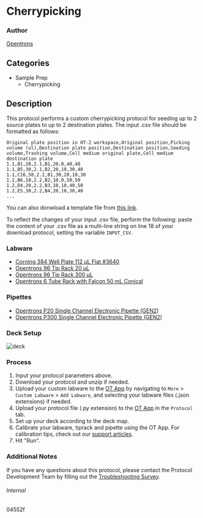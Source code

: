 # Cherrypicking


### Author
[Opentrons](https://opentrons.com/)


## Categories
* Sample Prep
	* Cherrypicking


## Description
This protocol performs a custom cherrypicking protocol for seeding up to 2 source plates to up to 2 destination plates. The input .csv file should be formatted as follows:

```
Original plate position in OT-2 workspace,Original position,Picking volume (ul),Destination plate position,Destination position,Seeding volume,Trashing volume,Cell medium original plate,Cell medium destination plate
1.1,B1,20,2.1,B1,20,0,40,40
1.1,B5,30,2.1,B2,20,10,30,40
1.1,C16,50,2.2,B1,30,20,10,30
1.2,B6,10,2.2,B2,10,0,50,50
1.2,D4,20,2.2,B3,10,10,40,50
1.2,E5,30,2.2,B4,20,10,30,40
...
```

You can also donwload a template file from [this link](https://opentrons-protocol-library-website.s3.amazonaws.com/custom-README-images/04552f/ex.csv).

To reflect the changes of your input .csv file, perform the following: paste the content of your .csv file as a multi-line string on line 18 of your download protocol, setting the variable `INPUT_CSV`.

### Labware
* [Corning 384 Well Plate 112 µL Flat #3640](https://ecatalog.corning.com/life-sciences/b2c/US/en/Microplates/Assay-Microplates/384-Well-Microplates/Corning%C2%AE-384-well-Clear-Polystyrene-Microplates/p/corning384WellClearPolystyreneMicroplates)
* [Opentrons 96 Tip Rack 20 µL](https://shop.opentrons.com/collections/opentrons-tips/products/opentrons-10ul-tips)
* [Opentrons 96 Tip Rack 300 µL](https://shop.opentrons.com/collections/opentrons-tips/products/opentrons-300ul-tips)
* [Opentrons 6 Tube Rack with Falcon 50 mL Conical](https://shop.opentrons.com/collections/opentrons-tips/products/tube-rack-set-1)


### Pipettes
* [Opentrons P20 Single Channel Electronic Pipette (GEN2)](https://shop.opentrons.com/single-channel-electronic-pipette-p20/)
* [Opentrons P300 Single Channel Electronic Pipette (GEN2)](https://shop.opentrons.com/single-channel-electronic-pipette-p20/)


### Deck Setup
![deck](https://opentrons-protocol-library-website.s3.amazonaws.com/custom-README-images/04552f/deck.png)


### Process
1. Input your protocol parameters above.
2. Download your protocol and unzip if needed.
3. Upload your custom labware to the [OT App](https://opentrons.com/ot-app) by navigating to `More` > `Custom Labware` > `Add Labware`, and selecting your labware files (.json extensions) if needed.
4. Upload your protocol file (.py extension) to the [OT App](https://opentrons.com/ot-app) in the `Protocol` tab.
5. Set up your deck according to the deck map.
6. Calibrate your labware, tiprack and pipette using the OT App. For calibration tips, check out our [support articles](https://support.opentrons.com/en/collections/1559720-guide-for-getting-started-with-the-ot-2).
7. Hit "Run".


### Additional Notes
If you have any questions about this protocol, please contact the Protocol Development Team by filling out the [Troubleshooting Survey](https://protocol-troubleshooting.paperform.co/).


###### Internal
04552f
